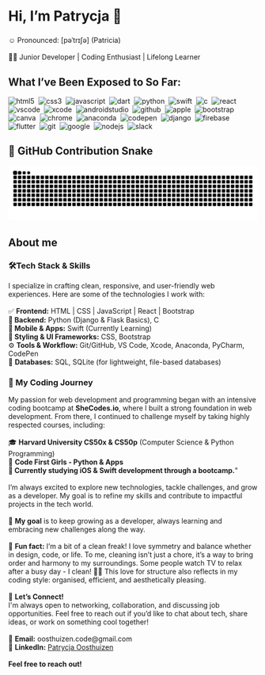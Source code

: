 <h1 align="left">Hi, I’m Patrycja 👋</h1>

###

<p align="left">☺️ Pronounced: [pəˈtrɪʃə] (Patricia)<br><br>👩‍💻 Junior Developer | Coding Enthusiast | Lifelong Learner</p>


###
<h2 align="left">What I’ve Been Exposed to So Far:</h2>

<p align="left">
  <img src="https://cdn.jsdelivr.net/gh/devicons/devicon/icons/html5/html5-original.svg" height="30" width="30" alt="html5" />&nbsp;
  <img src="https://cdn.jsdelivr.net/gh/devicons/devicon/icons/css3/css3-original.svg" height="30" width="30" alt="css3" />&nbsp;
  <img src="https://cdn.jsdelivr.net/gh/devicons/devicon/icons/javascript/javascript-original.svg" height="30" width="30" alt="javascript" />&nbsp;
  <img src="https://cdn.jsdelivr.net/gh/devicons/devicon/icons/dart/dart-original.svg" height="30" width="30" alt="dart" />&nbsp;
  <img src="https://cdn.jsdelivr.net/gh/devicons/devicon/icons/python/python-original.svg" height="30" width="30" alt="python" />&nbsp;
  <img src="https://cdn.jsdelivr.net/gh/devicons/devicon/icons/swift/swift-original.svg" height="30" width="30" alt="swift" />&nbsp;
  <img src="https://cdn.jsdelivr.net/gh/devicons/devicon/icons/c/c-original.svg" height="30" width="30" alt="c" />&nbsp;
  <img src="https://cdn.jsdelivr.net/gh/devicons/devicon/icons/react/react-original.svg" height="30" width="30" alt="react" />&nbsp;
  <img src="https://cdn.jsdelivr.net/gh/devicons/devicon/icons/vscode/vscode-original.svg" height="30" width="30" alt="vscode" />&nbsp;
  <img src="https://cdn.jsdelivr.net/gh/devicons/devicon/icons/xcode/xcode-original.svg" height="30" width="30" alt="xcode" />&nbsp;
  <img src="https://cdn.jsdelivr.net/gh/devicons/devicon/icons/androidstudio/androidstudio-original.svg" height="30" width="30" alt="androidstudio" />&nbsp;
  <img src="https://cdn.jsdelivr.net/gh/devicons/devicon/icons/github/github-original.svg" height="30" width="30" alt="github" />&nbsp;
  <img src="https://cdn.jsdelivr.net/gh/devicons/devicon/icons/apple/apple-original.svg" height="30" width="30" alt="apple" />&nbsp;
  <img src="https://cdn.jsdelivr.net/gh/devicons/devicon/icons/bootstrap/bootstrap-original.svg" height="30" width="30" alt="bootstrap" />&nbsp;
  <img src="https://cdn.jsdelivr.net/gh/devicons/devicon/icons/canva/canva-original.svg" height="30" width="30" alt="canva" />&nbsp;
  <img src="https://cdn.jsdelivr.net/gh/devicons/devicon/icons/chrome/chrome-original.svg" height="30" width="30" alt="chrome" />&nbsp;
  <img src="https://cdn.jsdelivr.net/gh/devicons/devicon/icons/anaconda/anaconda-original.svg" height="30" width="30" alt="anaconda" />&nbsp;
  <img src="https://cdn.jsdelivr.net/gh/devicons/devicon/icons/codepen/codepen-original.svg" height="30" width="30" alt="codepen" />&nbsp;
  <img src="https://cdn.jsdelivr.net/gh/devicons/devicon/icons/django/django-plain.svg" height="30" width="30" alt="django" />&nbsp;
  <img src="https://cdn.jsdelivr.net/gh/devicons/devicon/icons/firebase/firebase-plain.svg" height="30" width="30" alt="firebase" />&nbsp;
  <img src="https://cdn.jsdelivr.net/gh/devicons/devicon/icons/flutter/flutter-original.svg" height="30" width="30" alt="flutter" />&nbsp;
  <img src="https://cdn.jsdelivr.net/gh/devicons/devicon/icons/git/git-original.svg" height="30" width="30" alt="git" />&nbsp;
  <img src="https://cdn.jsdelivr.net/gh/devicons/devicon/icons/google/google-original.svg" height="30" width="30" alt="google" />&nbsp;
  <img src="https://cdn.jsdelivr.net/gh/devicons/devicon/icons/nodejs/nodejs-original.svg" height="30" width="30" alt="nodejs" />&nbsp;
  <img src="https://cdn.jsdelivr.net/gh/devicons/devicon/icons/slack/slack-original.svg" height="30" width="30" alt="slack" />
</p>



### 
<h2 align="left">🐍 GitHub Contribution Snake</h2>

![Snake animation](https://github.com/PatrycjaOosthuizen/PatrycjaOosthuizen/blob/main/dist/snake.svg)

###

###

<h2 align="left">About me</h2>

###

<p align="left"><h3>🛠️Tech Stack & Skills</h3>I specialize in crafting clean, responsive, and user-friendly web experiences. Here are some of the technologies I work with:<br><br>✅ <strong>Frontend:</strong> HTML | CSS | JavaScript | React | Bootstrap<br>🐍<strong> Backend:</strong> Python (Django & Flask Basics), C <br>📱<strong> Mobile & Apps:</strong> Swift (Currently Learning)<br>🎨<strong> Styling & UI Frameworks:</strong> CSS, Bootstrap<br>⚙️ <strong>Tools & Workflow:</strong> Git/GitHub, VS Code, Xcode, Anaconda, PyCharm, CodePen <br>💾 <strong>Databases:</strong> SQL, SQLite (for lightweight, file-based databases)<br><h3>🚀 My Coding Journey</h3> My passion for web development and programming began with an intensive coding bootcamp at <strong>SheCodes.io</strong>, where I built a strong foundation in web development. From there, I continued to challenge myself by taking highly respected courses, including:<br><br>🎓 <strong>Harvard University CS50x & CS50p</strong> (Computer Science & Python Programming)<br>🐍 <strong>Code First Girls - Python & Apps</strong><br>🍏<strong> Currently studying iOS & Swift development through a bootcamp.</strong>"<br><br>I’m always excited to explore new technologies, tackle challenges, and grow as a developer. My goal is to refine my skills and contribute to impactful projects in the tech world.<br><br>🎯 <strong>My goal</strong> is to keep growing as a developer, always learning and embracing new challenges along the way.<br><br>🎲 <strong>Fun fact:</strong> I’m a bit of a clean freak! I love symmetry and balance whether in design, code, or life. To me, cleaning isn’t just a chore, it’s a way to bring order and harmony to my surroundings. Some people watch TV to relax after a busy day - I clean! 🧼✨ This love for structure also reflects in my coding style: organised, efficient, and aesthetically pleasing.<br><br>🌟 <strong>Let’s Connect!</strong><br>I'm always open to networking, collaboration, and discussing job opportunities. Feel free to reach out if you’d like to chat about tech, share ideas, or work on something cool together!<br><br>📧 <strong>Email:</strong> oosthuizen.code@gmail.com<br>💼 <strong>LinkedIn:</strong> <a href="https://www.linkedin.com/in/patrycja-oosthuizen/">Patrycja Oosthuizen</a>
 <br><br><strong>Feel free to reach out!</strong></p>


<!---
PatrycjaOosthuizen/PatrycjaOosthuizen is a ✨ special ✨ repository because its `README.md` (this file) appears on your GitHub profile.
You can click the Preview link to take a look at your changes.
--->
###


